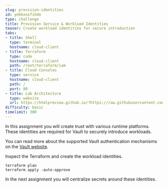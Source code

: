 ```yaml
---
slug: provision-identities
id: yebkxnxfihde
type: challenge
title: Provision Service & Workload Identities
teaser: Create workload identities for secure introduction
tabs:
- title: Shell
  type: terminal
  hostname: cloud-client
- title: Terraform
  type: code
  hostname: cloud-client
  path: /root/terraform/iam
- title: Cloud Consoles
  type: service
  hostname: cloud-client
  path: /
  port: 80
- title: Lab Architecture
  type: website
  url: https://htmlpreview.github.io/?https://raw.githubusercontent.com/hashicorp/field-workshops-consul/add-consul-multi-cloud/instruqt-tracks/multi-cloud-service-networking-with-consul/assets/diagrams/diagrams.html
difficulty: basic
timelimit: 300
---
```

In this assignment you will create trust with various runtime platforms. These identities are required for Vault to securely introduce workloads. <br>

You can read more about the supported Vault authentication mechanisms on the [Vault website](https://www.vaultproject.io/docs/auth). <br>

Inspect the Terraform and create the workload identities. <br>

```
terraform plan
terraform apply -auto-approve
```

In the next assignment you will centralize secrets around these identities.
